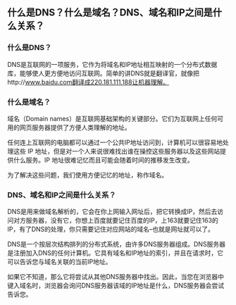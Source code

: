 ## 什么是DNS？什么是域名？DNS、域名和IP之间是什么关系？

### 什么是DNS？
DNS是互联网的一项服务，它作为将域名和IP地址相互映射的一个分布式数据库，能够使人更方便地访问互联网。简单的讲DNS就是翻译官，就像把http://www.baidu.com翻译成220.181.111.188让机器理解。

### 什么是域名？
域名（Domain names）是互联网基础架构的关键部分。它们为互联网上任何可用的网页服务器提供了方便人类理解的地址。

任何连上互联网的电脑都可以通过一个公共IP地址访问到，计算机可以很容易地处理这些 IP 地址，但是对一个人来说很难找出谁在操控这些服务器以及这些网站提供什么服务。IP 地址很难记忆而且可能会随着时间的推移发生改变。 

为了解决这些问题，我们使用方便记忆的地址，称作域名。


### DNS、域名和IP之间是什么关系？
DNS是用来做域名解析的，它会在你上网输入网址后，把它转换成IP，然后去访问对方服务器，没有它，你想上百度就要记住百度的IP，上163就要记住163的IP，有了DNS的处理，你只需要记住对应网站的域名–也就是网址就可以了。  

DNS是一个按层次结构排列的分布式系统，由许多DNS服务器组成。DNS服务器是注册加入DNS的任何计算机。它具有域名和IP地址的索引，并且在请求时，它可以告诉您与域名关联的当前IP地址。  

如果它不知道，那么它将尝试从其他DNS服务器中找出。因此，当您在浏览器中键入域名时，浏览器会询问DNS服务器该域的IP地址是什么，DNS服务器会尝试告诉您。  



